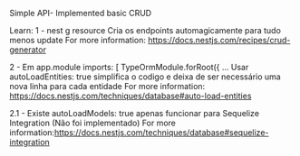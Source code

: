 Simple API- Implemented basic CRUD

Learn: 
1 - nest g resource
        Cria os endpoints automagicamente para tudo menos update
        For more information: https://docs.nestjs.com/recipes/crud-generator

2 - Em app.module imports: [ TypeOrmModule.forRoot({ ...
        Usar autoLoadEntities: true simplifica o codigo e deixa de ser necessário uma nova linha para cada entidade
        For more information: https://docs.nestjs.com/techniques/database#auto-load-entities
        
2.1 - Existe autoLoadModels: true apenas funcionar para Sequelize Integration (Não foi implementado)
        For more information:https://docs.nestjs.com/techniques/database#sequelize-integration
